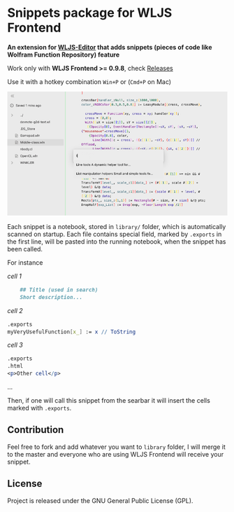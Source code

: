 # Snippets package for WLJS Frontend
**An extension for [WLJS-Editor](https://github.com/JerryI/wljs-editor) that adds snippets (pieces of code like Wolfram Function Repository) feature**

Work only with **WLJS Frontend >= 0.9.8**, check [Releases](https://github.com/JerryI/wolfram-js-frontend/releases)

Use it with a hotkey combination `Win+P` or (`Cmd+P` on Mac)

![](screenshot.png)

Each snippet is a notebook, stored in `library/` folder, which is automatically scanned on startup. Each file contains special field, marked by `.exports` in the first line, will be pasted into the running notebook, when the snippet has been called.

For instance

*cell 1*
```markdown
    ## Title (used in search)
    Short description...
```

*cell 2*
```mathematica
.exports
myVeryUsefulFunction[x_] := x // ToString
```

*cell 3*
```mathematica
.exports
.html
<p>Other cell</p>
```

...

Then, if one will call this snippet from the searbar it will insert the cells marked with `.exports`.

## Contribution
Feel free to fork and add whatever you want to `library` folder, I will merge it to the master and everyone who are using WLJS Frontend will receive your snippet.

## License
Project is released under the GNU General Public License (GPL).
